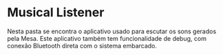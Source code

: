 # Musical Listener

Nesta pasta se encontra o aplicativo usado para escutar os sons gerados pela Mesa. Este aplicativo também tem funcionalidade de debug, com conexão Bluetooth direta com o sistema embarcado.
